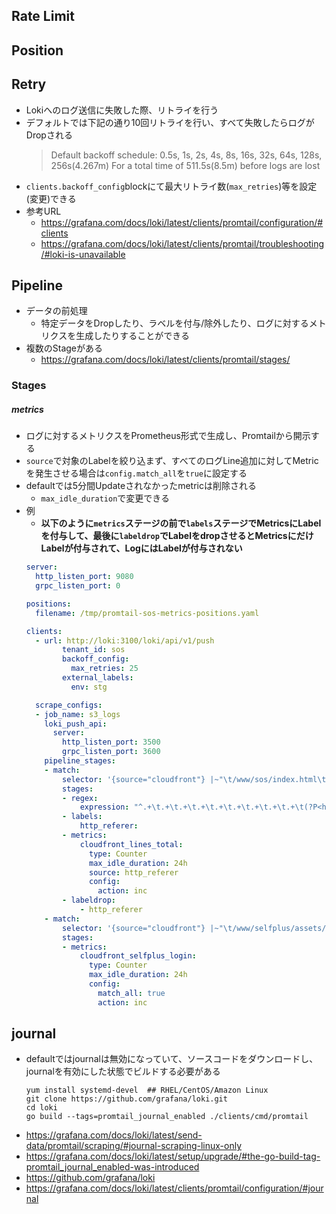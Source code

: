 ## Rate Limit

## Position

## Retry
- Lokiへのログ送信に失敗した際、リトライを行う
- デフォルトでは下記の通り10回リトライを行い、すべて失敗したらログがDropされる
  > Default backoff schedule:
  > 0.5s, 1s, 2s, 4s, 8s, 16s, 32s, 64s, 128s, 256s(4.267m)
  > For a total time of 511.5s(8.5m) before logs are lost
- `clients.backoff_config`blockにて最大リトライ数(`max_retries`)等を設定(変更)できる
- 参考URL
  - https://grafana.com/docs/loki/latest/clients/promtail/configuration/#clients
  - https://grafana.com/docs/loki/latest/clients/promtail/troubleshooting/#loki-is-unavailable

## Pipeline
- データの前処理
  - 特定データをDropしたり、ラベルを付与/除外したり、ログに対するメトリクスを生成したりすることができる
- 複数のStageがある
  - https://grafana.com/docs/loki/latest/clients/promtail/stages/

### Stages
##### **metrics**
- ログに対するメトリクスをPrometheus形式で生成し、Promtailから開示する
- `source`で対象のLabelを絞り込まず、すべてのログLine追加に対してMetricを発生させる場合は`config.match_all`を`true`に設定する
- defaultでは5分間Updateされなかったmetricは削除される
  - `max_idle_duration`で変更できる
- 例
  - **以下のように`metrics`ステージの前で`labels`ステージでMetricsにLabelを付与して、最後に`labeldrop`でLabelをdropさせるとMetricsにだけLabelが付与されて、LogにはLabelが付与されない**
  ~~~yaml
  server:
    http_listen_port: 9080
    grpc_listen_port: 0

  positions:
    filename: /tmp/promtail-sos-metrics-positions.yaml

  clients:
    - url: http://loki:3100/loki/api/v1/push
          tenant_id: sos
          backoff_config:
            max_retries: 25
          external_labels:
            env: stg

    scrape_configs:
    - job_name: s3_logs
      loki_push_api:
        server:
          http_listen_port: 3500
          grpc_listen_port: 3600
      pipeline_stages:
      - match:
          selector: '{source="cloudfront"} |~"\t/www/sos/index.html\t"'
          stages:
          - regex:
              expression: "^.+\t.+\t.+\t.+\t.+\t.+\t.+\t.+\t.+\t(?P<http_referer>.+)\t.+\t.+\t.+\t.+\t.+\t.+\t.+\t.+\t.+\t.+\t.+\t.+\t.+\t.+\t.+\t.+\t.+\t.+\t.+\t.+\t.+\t.+\t.+"
          - labels:
              http_referer:
          - metrics:
              cloudfront_lines_total:
                type: Counter
                max_idle_duration: 24h
                source: http_referer
                config:
                  action: inc
          - labeldrop:
              - http_referer
      - match:
          selector: '{source="cloudfront"} |~"\t/www/selfplus/assets/images/img_login01.svg|\t/www/selfplus/assets/images/common/logo-povo.svg"'
          stages:
          - metrics:
              cloudfront_selfplus_login:
                type: Counter
                max_idle_duration: 24h
                config:
                  match_all: true
                  action: inc
  ~~~

## journal
- defaultではjournalは無効になっていて、ソースコードをダウンロードし、journalを有効にした状態でビルドする必要がある
  ~~~
  yum install systemd-devel  ## RHEL/CentOS/Amazon Linux
  git clone https://github.com/grafana/loki.git
  cd loki
  go build --tags=promtail_journal_enabled ./clients/cmd/promtail
  ~~~
- https://grafana.com/docs/loki/latest/send-data/promtail/scraping/#journal-scraping-linux-only
- https://grafana.com/docs/loki/latest/setup/upgrade/#the-go-build-tag-promtail_journal_enabled-was-introduced
- https://github.com/grafana/loki
- https://grafana.com/docs/loki/latest/clients/promtail/configuration/#journal